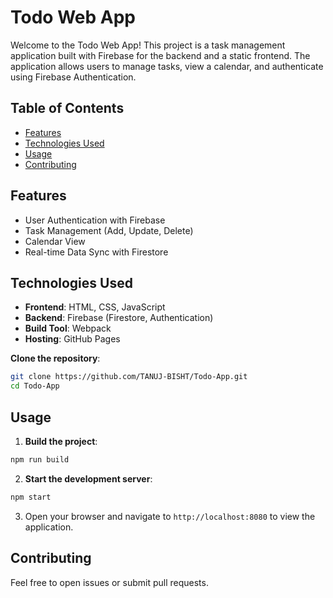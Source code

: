 # Todo Web App

Welcome to the Todo Web App! This project is a task management application built with Firebase for the backend and a static frontend. The application allows users to manage tasks, view a calendar, and authenticate using Firebase Authentication.

## Table of Contents

- [Features](#Features)
- [Technologies Used](#Technologies-Used)
- [Usage](#Usage)
- [Contributing](#Contributing)
<!-- 
- [Setup and Installation](#setup-and-installation)
- [Environment Variables](#environment-variables)
- [Deployment](#deployment)
- [License](#license)
-->

## Features

- User Authentication with Firebase
- Task Management (Add, Update, Delete)
- Calendar View
- Real-time Data Sync with Firestore

## Technologies Used

- **Frontend**: HTML, CSS, JavaScript
- **Backend**: Firebase (Firestore, Authentication)
- **Build Tool**: Webpack
- **Hosting**: GitHub Pages

**Clone the repository**:
   ```bash
   git clone https://github.com/TANUJ-BISHT/Todo-App.git
   cd Todo-App
   ```
<!--
## Setup and Installation

## Webpack Configuration Setup

1. **Install Webpack and Webpack CLI**:
   ```bash
   npm install webpack webpack-cli --save-dev
2. **Create a webpack.config.js file**:
```js
const path = require('path');

module.exports = {
  entry: './src/index.js',
  output: {
    filename: 'bundle.js',
    path: path.resolve(__dirname, 'dist')
  },
  module: {
    rules: [
      {
        test: /\.css$/,
        use: ['style-loader', 'css-loader']
      }
    ]
  },
  mode: 'development'
};
```
3. **Update package.json scripts**:
```json
"scripts": {
  "build": "webpack"
}
```
-->

## Usage
1. **Build the project**:
```bash
npm run build
```
2. **Start the development server**:
```bash
npm start
```
3. Open your browser and navigate to ``http://localhost:8080`` to view the application.

## Contributing
Feel free to open issues or submit pull requests.
